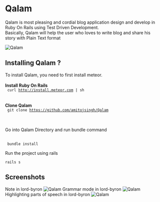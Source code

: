 # Qalam
Qalam is most pleasing and cordial blog application design and develop in Ruby On Rails using Test Driven Development.  
Basically, Qalam will help the user who loves to write blog and share his story with Plain Text format

![Qalam](/Qalam.jpg)

## Installing Qalam ?
To install Qalam, you need to first install meteor.
</br></br>
<b> Install Ruby On Rails</b></br>
<code> curl http://install.meteor.com | sh </code>
</br></br>
<b> Clone Qalam </b></br>
<code> git clone https://github.com/amitojsingh/Qalam </code>
</br></br>
<p>Go into Qalam Directory and run bundle command</p></br>
<code> bundle install</code>
<p> Run the project using rails</p>
<code>rails s</code>

## Screenshots
Note in lord-byron
![Qalam](/public/screenshots/1.png)
Grammar mode in lord-byron
![Qalam](/public/screenshots/2.png)
Highlighting parts of speech in lord-byron
![Qalam](/public/screenshots/3.png)
